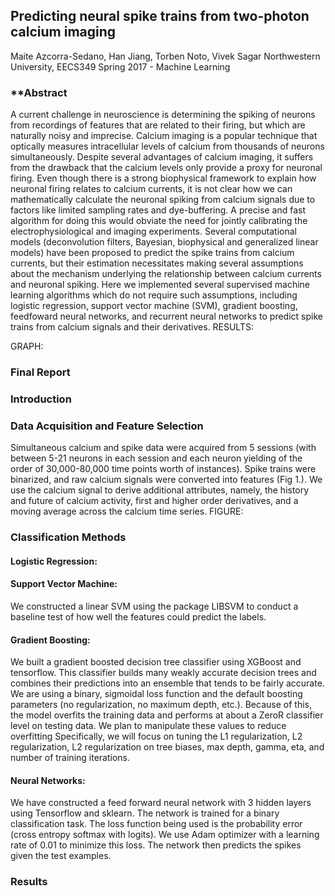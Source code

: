 ## **Predicting neural spike trains from two-photon calcium imaging**

Maite Azcorra-Sedano, Han Jiang, Torben Noto, Vivek Sagar
Northwestern University, EECS349 Spring 2017 - Machine Learning

### **Abstract

A current challenge in neuroscience is determining the spiking of neurons from recordings of features that are related to their firing, but which are naturally noisy and imprecise. Calcium imaging is a popular technique that optically measures intracellular levels of calcium from thousands of neurons simultaneously. Despite several advantages of calcium imaging, it suffers from the drawback that the calcium levels only provide a proxy for neuronal firing. Even though there is a strong biophysical framework to explain how neuronal firing relates to calcium currents, it is not clear how we can mathematically calculate the neuronal spiking from calcium signals due to factors like limited sampling rates and dye-buffering. A precise and fast algorithm for doing this would obviate the need for jointly calibrating the electrophysiological and imaging experiments.
Several computational models (deconvolution filters, Bayesian, biophysical and generalized linear models) have been proposed to predict the spike trains from calcium currents, but their estimation necessitates making several assumptions about the mechanism underlying the relationship between calcium currents and neuronal spiking. Here we implemented several supervised machine learning algorithms which do not require such assumptions, including logistic regression, support vector machine (SVM), gradient boosting, feedfoward neural networks, and recurrent neural networks to predict spike trains from calcium signals and their derivatives. RESULTS:

GRAPH:

### Final Report

### Introduction

### Data Acquisition and Feature Selection

Simultaneous calcium and spike data were acquired from 5 sessions (with between 5-21 neurons in each session and each neuron yielding of the order of 30,000-80,000 time points worth of instances). Spike trains were binarized, and raw calcium signals were converted into features (Fig 1.). We use the calcium signal to derive additional attributes, namely, the history and future of calcium activity, first and higher order derivatives, and a moving average across the calcium time series. FIGURE:

### Classification Methods

#### Logistic Regression:

#### Support Vector Machine: 
We constructed a linear SVM using the package LIBSVM to conduct a baseline test of how well the features could predict the labels.

#### Gradient Boosting: 
We built a gradient boosted decision tree classifier using XGBoost and tensorflow. This classifier builds many weakly accurate decision trees and combines their predictions into an ensemble that tends to be fairly accurate. We are using a binary, sigmoidal loss function and the default boosting parameters (no regularization, no maximum depth, etc.). Because of this, the model overfits the training data and performs at about a ZeroR classifier level on testing data. We plan to manipulate these values to reduce overfitting Specifically, we will focus on tuning the L1 regularization, L2 regularization, L2 regularization on tree biases, max depth, gamma, eta, and number of training iterations.

#### Neural Networks: 
We have constructed a feed forward neural network with 3 hidden layers using Tensorflow and sklearn. The network is trained for a binary classification task. The loss function being used is the probability error (cross entropy softmax with logits). We use Adam optimizer with a learning rate of 0.01 to minimize this loss. The network then predicts the spikes given the test examples. 

### Results

